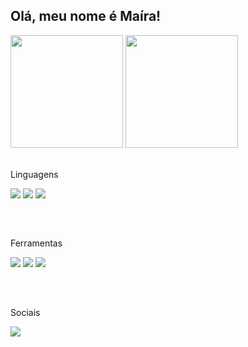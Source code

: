 ## Olá, meu nome é Maíra!
<div>
  <img height="180em" src="https://github-readme-stats.vercel.app/api?username=maira-ag&show_icons=true&theme=discord_old_blurple&include_all_commits=true&count_private=true"/>
  <img height="180em" src="https://github-readme-stats.vercel.app/api/top-langs/?username=maira-ag&layout=compact&langs_count=16&theme=discord_old_blurple"/>
</div>

<div style="display: inline_block"><br>
  <p> Linguagens </p>
  <img src= "https://img.shields.io/badge/CSS3-1572B6?style=for-the-badge&logo=css3&logoColor=white">
  <img src= "https://img.shields.io/badge/HTML5-E34F26?style=for-the-badge&logo=html5&logoColor=white">
  <img src= "https://img.shields.io/badge/JavaScript-323330?style=for-the-badge&logo=javascript&logoColor=F7DF1E">
 </div>
 
 ##
 
 <div style="display: inline_block"><br>
  <p> Ferramentas </p>
  <img src= "https://img.shields.io/badge/Figma-F24E1E?style=for-the-badge&logo=figma&logoColor=white">
  <img src= "https://img.shields.io/badge/Canva-%2300C4CC.svg?&style=for-the-badge&logo=Canva&logoColor=white">
  <img src= "https://img.shields.io/badge/Visual_Studio-5C2D91?style=for-the-badge&logo=visual%20studio&logoColor=white">
  </div>
  
  ##
  
 <div style="display: inline_block"><br>
  <p> Sociais </p>
  <img src= "https://img.shields.io/badge/Behance-0054F7?style=for-the-badge&logo=behance&logoColor=white">
 </div>
 
  

 
 
 
  
